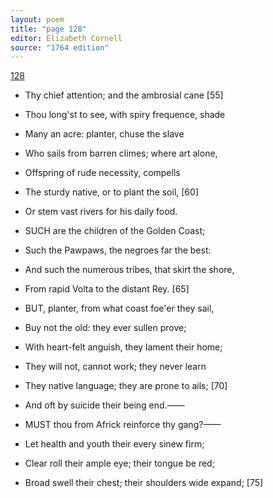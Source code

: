 ```yaml
---
layout: poem
title: "page 128"
editor: Elizabeth Cornell
source: "1764 edition"
---
```



[128]()

- Thy chief attention; and the ambrosial cane [55]
- Thou long'st to see, with spiry frequence, shade
- Many an acre: planter, chuse the slave
- Who sails from barren climes; where art alone,
- Offspring of rude necessity, compells
- The sturdy native, or to plant the soil, [60]
- Or stem vast rivers for his daily food.

- SUCH are the children of the Golden Coast;
- Such the Pawpaws, the negroes far the best:
- And such the numerous tribes, that skirt the shore,
- From rapid Volta to the distant Rey. [65]

- BUT, planter, from what coast foe'er they sail,
- Buy not the old: they ever sullen prove;
- With heart-felt anguish, they lament their home;
- They will not, cannot work; they never learn
- They native language; they are prone to ails; [70]
- And oft by suicide their being end.——

- MUST thou from Africk reinforce thy gang?——
- Let health and youth their every sinew firm;
- Clear roll their ample eye; their tongue be red;
- Broad swell their chest; their shoulders wide expand; [75]
